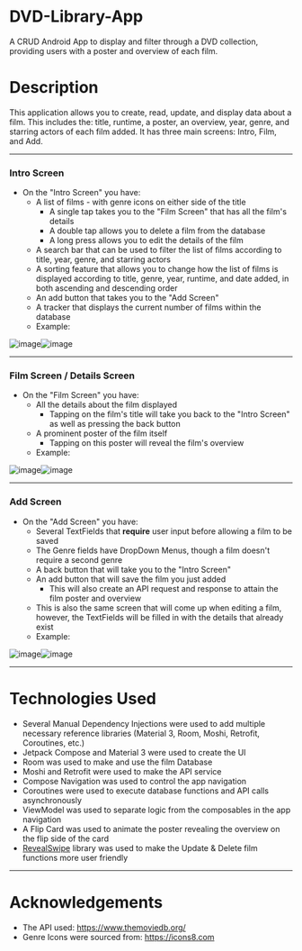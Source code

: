 # DVD-Library-App

A CRUD Android App to display and filter through a DVD collection, providing users with a poster and overview of each film.

# Description

This application allows you to create, read, update, and display data about a film. This includes the: title, runtime, a poster, an overview, year, genre, and starring actors of each film added. It has three main screens: Intro, Film, and Add.

---
### Intro Screen

  - On the "Intro Screen" you have:
    - A list of films - with genre icons on either side of the title
      - A single tap takes you to the "Film Screen" that has all the film's details
      - A double tap allows you to delete a film from the database
      - A long press allows you to edit the details of the film 
    - A search bar that can be used to filter the list of films according to title, year, genre, and starring actors
    - A sorting feature that allows you to change how the list of films is displayed according to title, genre, year, runtime, and date added, in both ascending and descending order
    - An add button that takes you to the "Add Screen"
    - A tracker that displays the current number of films within the database
    - Example:
   
![image](https://github.com/SnippyRex/DVD-Library-App/assets/118063936/939b9b34-55c2-4d57-8d42-f671e2d0b9e1)![image](https://github.com/SnippyRex/DVD-Library-App/assets/118063936/242737bc-7e42-4e2c-a5cf-ab1c196f75c6)


---

### Film Screen / Details Screen
  - On the "Film Screen" you have:
    - All the details about the film displayed
      - Tapping on the film's title will take you back to the "Intro Screen" as well as pressing the back button
    - A prominent poster of the film itself
      - Tapping on this poster will reveal the film's overview
    - Example:
   
     
![image](https://github.com/SnippyRex/DVD-Library-App/assets/118063936/d5be177a-960a-4324-a627-cd66b4f4afe6)![image](https://github.com/SnippyRex/DVD-Library-App/assets/118063936/20ceff63-2479-477e-8a49-911614ffe280)

---

### Add Screen
     
  - On the "Add Screen" you have:
    - Several TextFields that **require** user input before allowing a film to be saved
    - The Genre fields have DropDown Menus, though a film doesn't require a second genre
    - A back button that will take you to the "Intro Screen"
    - An add button that will save the film you just added
      - This will also create an API request and response to attain the film poster and overview
    - This is also the same screen that will come up when editing a film, however, the TextFields will be filled in with the details that already exist 
    - Example:
   
![image](https://github.com/SnippyRex/DVD-Library-App/assets/118063936/77989465-6ac4-4122-8f9e-a1c038106f5c)![image](https://github.com/SnippyRex/DVD-Library-App/assets/118063936/008b00ea-9ed5-43ab-9850-a33507dc4226)

---
   
# Technologies Used

- Several Manual Dependency Injections were used to add multiple necessary reference libraries (Material 3, Room, Moshi, Retrofit, Coroutines, etc.)
- Jetpack Compose and Material 3 were used to create the UI
- Room was used to make and use the film Database
- Moshi and Retrofit were used to make the API service
- Compose Navigation was used to control the app navigation
- Coroutines were used to execute database functions and API calls asynchronously
- ViewModel was used to separate logic from the composables in the app navigation
- A Flip Card was used to animate the poster revealing the overview on the flip side of the card
- [RevealSwipe](https://github.com/ch4rl3x/RevealSwipe/tree/main) library was used to make the Update & Delete film functions more user friendly


---

# Acknowledgements

- The API used: https://www.themoviedb.org/
- Genre Icons were sourced from: https://icons8.com















